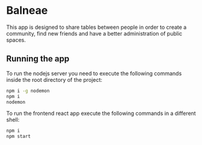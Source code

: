 # Balneae

This app is designed to share tables between people in order to create a community, find new friends and have a better 
administration of public spaces.

## Running the app

To run the nodejs server you need to execute the following commands inside the root directory of the project:

```bash
npm i -g nodemon
npm i
nodemon 
```

To run the frontend react app execute the following commands in a different shell:

```bash
npm i
npm start 
```
